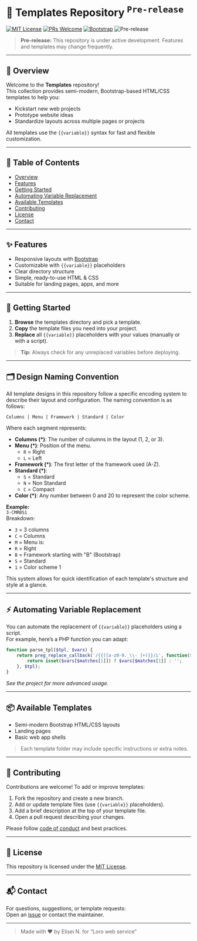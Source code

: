 # 🚀 Templates Repository <sup><kbd>Pre-release</kbd></sup>

[![MIT License](https://img.shields.io/badge/License-MIT-blue.svg)](LICENSE)
[![PRs Welcome](https://img.shields.io/badge/PRs-welcome-brightgreen.svg)](../../pulls)
[![Bootstrap](https://img.shields.io/badge/Built%20with-Bootstrap-7952B3.svg)](https://getbootstrap.com/)
![Pre-release](https://img.shields.io/badge/status-pre--release-yellow)
<!-- Add more badges as needed (coverage, CI status, etc.) -->

> **Pre-release:** This repository is under active development. Features and templates may change frequently.

---

## 📝 Overview

Welcome to the **Templates** repository!  
This collection provides semi-modern, Bootstrap-based HTML/CSS templates to help you:

- Kickstart new web projects
- Prototype website ideas
- Standardize layouts across multiple pages or projects

All templates use the `{{variable}}` syntax for fast and flexible customization.

---

## 📖 Table of Contents

- [Overview](#-overview)
- [Features](#-features)
- [Getting Started](#-getting-started)
- [Automating Variable Replacement](#-automating-variable-replacement)
- [Available Templates](#-available-templates)
- [Contributing](#-contributing)
- [License](#-license)
- [Contact](#-contact)

---

## ✨ Features

- Responsive layouts with [Bootstrap](https://getbootstrap.com/)
- Customizable with `{{variable}}` placeholders
- Clear directory structure
- Simple, ready-to-use HTML & CSS
- Suitable for landing pages, apps, and more

---

## 🚦 Getting Started

1. **Browse** the templates directory and pick a template.
2. **Copy** the template files you need into your project.
3. **Replace** all `{{variable}}` placeholders with your values (manually or with a script).

> **Tip:** Always check for any unreplaced variables before deploying.

---

## 🗂️ Design Naming Convention

All template designs in this repository follow a specific encoding system to describe their layout and configuration. The naming convention is as follows:

`Columns | Menu | Framework | Standard | Color`

Where each segment represents:

- **Columns (\*)**: The number of columns in the layout (1, 2, or 3).  
- **Menu (\*)**: Position of the menu.  
  - `R` = Right  
  - `L` = Left  
- **Framework (\*)**: The first letter of the framework used (A-Z).  
- **Standard (\*)**:  
  - `S` = Standard  
  - `N` = Non Standard  
  - `C` = Compact  
- **Color (\*)**: Any number between 0 and 20 to represent the color scheme.

**Example:**  
`3-CMRBS1`  
Breakdown:  
- `3` = 3 columns  
- `C` = Columns 
- `M` = Menu is:
- `R` = Right  
- `B` = Framework starting with "B" (Bootstrap)  
- `S` = Standard  
- `1` = Color scheme 1

This system allows for quick identification of each template's structure and style at a glance.

---

## ⚡ Automating Variable Replacement

You can automate the replacement of `{{variable}}` placeholders using a script.  
For example, here’s a PHP function you can adapt:

```php
function parse_tpl($tpl, $vars) {
    return preg_replace_callback('/{{([a-z0-9._\\- ]+)}}/i', function($matches) use ($vars) {
        return isset($vars[$matches[1]]) ? $vars[$matches[1]] : '';
    }, $tpl);
}
```
*See the project for more advanced usage.*

---

## 📦 Available Templates

- Semi-modern Bootstrap HTML/CSS layouts
- Landing pages
- Basic web app shells

> Each template folder may include specific instructions or extra notes.

---

## 🤝 Contributing

Contributions are welcome! To add or improve templates:

1. Fork the repository and create a new branch.
2. Add or update template files (use `{{variable}}` placeholders).
3. Add a brief description at the top of your template file.
4. Open a pull request describing your changes.

Please follow [code of conduct](CODE_OF_CONDUCT.md) and best practices.

---

## 📄 License

This repository is licensed under the [MIT License](LICENSE).

---

## 📬 Contact

For questions, suggestions, or template requests:  
Open an [issue](../../issues) or contact the maintainer.

---

> Made with ❤️ by Elisei N. for “Loro web service”

